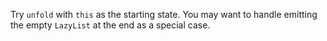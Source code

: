 Try `unfold` with `this` as the starting state. You may want to handle emitting the empty `LazyList`
at the end as a special case.
